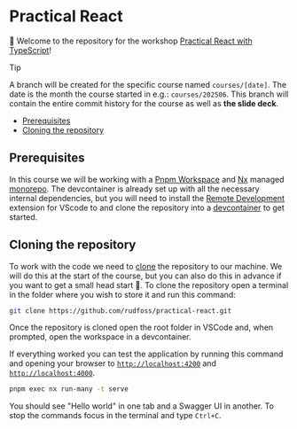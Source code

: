 <h1>Practical React</h1>

👋 Welcome to the repository for the workshop [Practical React with TypeScript](https://www.bouvet.no/kurs/kategorier/utvikling-for-web-og-mobil/workshop-praktisk-react-med-typescript)!

> [!TIP]
> A branch will be created for the specific course named `courses/[date]`. The date is the month the course started in e.g.: `courses/202506`. This branch will contain the entire commit history for the course as well as **the slide deck**.

- [Prerequisites](#prerequisites)
- [Cloning the repository](#cloning-the-repository)

## Prerequisites

In this course we will be working with a [Pnpm Workspace](https://pnpm.io/workspaces) and [Nx](https://nx.dev/) managed [monorepo](https://monorepo.tools/). The devcontainer is already set up with all the necessary internal dependencies, but you will need to install the [Remote Development](https://marketplace.visualstudio.com/items?itemName=ms-vscode-remote.vscode-remote-extensionpack) extension for VScode to and clone the repository into a [devcontainer](https://code.visualstudio.com/docs/devcontainers/containers) to get started.

## Cloning the repository

To work with the code we need to [clone](https://git-scm.com/docs/git-clone) the repository to our machine. We will do this at the start of the course, but you can also do this in advance if you want to get a small head start 🚀. To clone the repository open a terminal in the folder where you wish to store it and run this command:

```bash
git clone https://github.com/rudfoss/practical-react.git
```

Once the repository is cloned open the root folder in VSCode and, when prompted, open the workspace in a devcontainer.

If everything worked you can test the application by running this command and opening your browser to [`http://localhost:4200`](http://localhost:4200) and [`http://localhost:4000`](http://localhost:4000).

```bash
pnpm exec nx run-many -t serve
```

You should see "Hello world" in one tab and a Swagger UI in another. To stop the commands focus in the terminal and type `Ctrl+C`.
